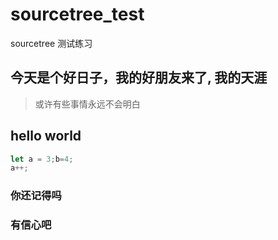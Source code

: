 # sourcetree_test
sourcetree 测试练习
## 今天是个好日子，我的好朋友来了, 我的天涯
> 或许有些事情永远不会明白

## hello world
```js
let a = 3;b=4;
a++;

```

### 你还记得吗

### 有信心吧
